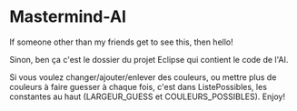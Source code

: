 # Mastermind-AI

If someone other than my friends get to see this, then hello!

Sinon, ben ça c'est le dossier du projet Eclipse qui contient le code de l'AI.

Si vous voulez changer/ajouter/enlever des couleurs, ou mettre plus de couleurs à faire guesser à chaque fois, c'est dans ListePossibles, les constantes au haut (LARGEUR_GUESS et COULEURS_POSSIBLES). Enjoy!
